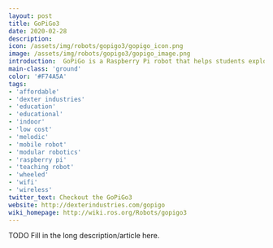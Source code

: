 ```yaml
---
layout: post
title: GoPiGo3
date: 2020-02-28
description:
icon: /assets/img/robots/gopigo3/gopigo_icon.png
image: /assets/img/robots/gopigo3/gopigo_image.png
introduction:  GoPiGo is a Raspberry Pi robot that helps students explore new frontiers in computer science and connect coding to real life problem solving.
main-class: 'ground'
color: '#F74A5A'
tags:
- 'affordable'
- 'dexter industries'
- 'education'
- 'educational'
- 'indoor'
- 'low cost'
- 'melodic'
- 'mobile robot'
- 'modular robotics'
- 'raspberry pi'
- 'teaching robot'
- 'wheeled'
- 'wifi'
- 'wireless'
twitter_text: Checkout the GoPiGo3
website: http://dexterindustries.com/gopigo
wiki_homepage: http://wiki.ros.org/Robots/gopigo3
---
```


TODO Fill in the long description/article here.
